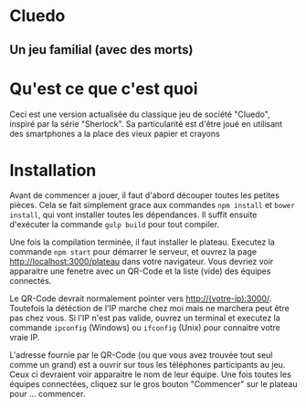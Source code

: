 Cluedo
=================
Un jeu familial (avec des morts)
-----------------

# Qu'est ce que c'est quoi
Ceci est une version actualisée du classique jeu de société "Cluedo",
inspiré par la série "Sherlock". Sa particularité est d'être joué en utilisant
des smartphones a la place des vieux papier et crayons

# Installation
Avant de commencer a jouer, il faut d'abord découper toutes les petites pièces.
Cela se fait simplement grace aux commandes `npm install` et `bower install`,
qui vont installer toutes les dépendances. Il suffit ensuite d'exécuter la
commande `gulp build` pour tout compiler.

Une fois la compilation terminée, il faut installer le plateau.
Executez la commande `npm start` pour démarrer le serveur, et ouvrez la page
[http://localhost:3000/plateau](http://localhost:3000/plateau) dans votre
navigateur. Vous devriez voir apparaitre une fenetre avec un QR-Code et la
liste (vide) des équipes connectés.

Le QR-Code devrait normalement pointer vers
[http://(votre-ip):3000/](http://(votre-ip):3000/). Toutefois la détéction de
l'IP marche chez moi mais ne marchera peut être pas chez vous. Si l'IP n'est pas
valide, ouvrez un terminal et executez la commande `ipconfig` (Windows) ou
`ifconfig` (Unix) pour connaitre votre vraie IP.

L'adresse fournie par le QR-Code (ou que vous avez trouvée tout seul comme un
grand) est a ouvrir sur tous les téléphones participants au jeu. Ceux ci
devraient voir apparaitre le nom de leur équipe. Une fois toutes les équipes
connectées, cliquez sur le gros bouton "Commencer" sur le plateau pour ...
commencer.
